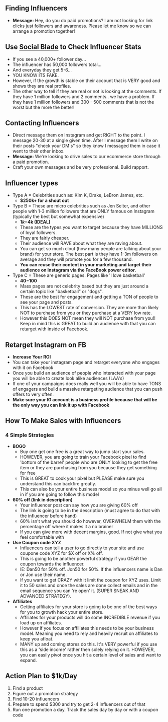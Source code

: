 ## Finding Influencers
* **Message:** Hey, do you do paid promotions? I am not looking for link clicks just followers and awareness. Please let me know so we can arrange a promotion together!

## Use [Social Blade](https://socialblade.com/) to Check Influencer Stats
* If you see a 40,000+ follower day...
* The influencer has 50,000 followers total...
* And everyday they get 5-6...
* YOU KNOW ITS FAKE.
* However, if the growth is stable on their account that is VERY good and shows they are real profiles.
* The other way to tell if they are real or not is looking at the comments. If they have 1 million followers and 2 comments.. we have a problem. If they have 1 million followers and 300 - 500 comments that is not the worst but the more the better!

## Contacting Influencers
* Direct message them on Instagram and get RIGHT to the point. I message 20-30 at a single given time. After I message them I write on their posts "check your DM's" so they know I messaged them in case it went to their other inbox.
* **Message:** We're looking to drive sales to our ecommerce store through a paid promotion.
* Craft your own messages and be very professional. Build rapport.

## Influencer types
* Type A = Celebrities such as: Kim K, Drake, LeBron James, etc.
  * **$250k+ for a shout out**
* Type B = These are micro celebrities such as Jen Selter, and other people with 1-3 million followers that are ONLY famous on Instagram (typically the best but somewhat expensive)
  * **$1k-$4k (IDEAL)**
  * These are the types you want to target because they have MILLIONS of loyal followers.
  * They are fairly cheaper.
  * Their audience will RAVE about what they are raving about.
  * You can get so much clout (how many people are talking about your brand) for your store. The best part is they have 1-3m followers on average and they will promote you for a few thousand.
  * **You can reuse their content in your marketing and target their audience on Instagram via the FaceBook power editor.**
* Type C = These are generic pages. Pages like 'I love basketball'
  * **$40-$100**
  * Mass pages are not celebrity based but they are just around a certain topic like "basketball" or "dogs".
  * These are the best for engagement and getting a TON of people to see your page and posts.
  * This has the LOWEST rate of conversion. They are more than likely NOT to purchase from you or they purchase at a VERY low rate.
  * However this DOES NOT mean they will NOT purchase from you!! Keep in mind this is GREAT to build an audience with that you can retarget with inside of Facebook.

## Retarget Instagram on FB
* **Increase Your ROI**
* You can take your instagram page and retarget everyone who engages with it on Facebook
* Once you build an audience of people who interacted with your page you will be able to create look alike audiences (LAA's)
* If one of your campaigns does really well you will be able to have TONS of engagers and build a massive retargeting audience that you can push offers to very often.
* **Make sure your IG account is a business profile because that will be the only way you can link it up with Facebook**

## How To Make Sales with Influencers
### 4 Simple Strategies
* **BOGO**
  * Buy one get one free is a great way to jump start your sales.
  * HOWEVER, you are going to train your Facebook pixel to find 'bottom of the barrel' people who are ONLY looking to get the free item or they are purchasing from you because they get something for free
  * This is GREAT to cook your pixel but PLEASE make sure you understand this can backfire greatly.
  * This can also be your entire business model so you minus well go all in if you are going to follow this model
* **60% off (link in description)**
  * Your influencer post can say how you are giving 60% off
  * The link is going to be in the description (must agree to do that with the influencer before hand)
  * 60% isn't what you should do however, OVERWHELM them with the percentage off where it makes it a no brainer
  * If you can give more with decent margins, good. If not give what you feel comfortable with
* **Use Coupon code XYZ**
  * Influencers can tell a user to go directly to your site and use coupone code XYZ for $X off or X% off.
  * This is going to be another powerful strategy if you GEAR the coupon towards the influencer.
  * IE: Dan50 for 50% off. Jon50 for 50%. If the influencers name is Dan or Jon use their name.
  * If you want to get CRAZY with it limit the coupon for XYZ uses. Limit it to 50 sales and once the sales are done collect emails and in the email sequence you can 're open' it. (SUPER SNEAK AND ADVANCED STRATEGY).
* **Affiliates**
  * Getting affiliates for your store is going to be one of the best ways for you to growth hack your entire store.
  * Affiliates for your products will do some INCREDIBLE revenue if you load up on affiliates.
  * However if you focus on affiliates this needs to be your business model. Meaning you need to rely and heavily recruit on affiliates to keep you afloat.
  * MANY up and coming stores do this. It's VERY powerful if you use this as a 'side income' rather then solely relying on it. HOWEVER, you can easily pivot once you hit a certain level of sales and want to expand.

## Action Plan to $1k/Day 
1. Find a product
2. Figure out a promotion strategy
3. Find 10-20 influencers
4. Prepare to spend $300 and try to get 2-4 influencers out of that
5. Run one promotion a day. Track the sales day by day or with a coupon code

